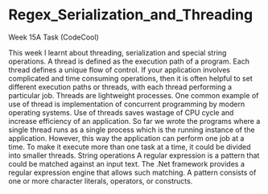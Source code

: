 # Regex_Serialization_and_Threading

Week 15A Task (CodeCool)

This week I learnt about threading, serialization and special string operations.
A thread is defined as the execution path of a program. Each thread defines a unique flow of control. If your application involves complicated and time consuming operations, then it is often helpful to set different execution paths or threads, with each thread performing a particular job.
Threads are lightweight processes. One common example of use of thread is implementation of concurrent programming by modern operating systems. Use of threads saves wastage of CPU cycle and increase efficiency of an application.
So far we wrote the programs where a single thread runs as a single process which is the running instance of the application. However, this way the application can perform one job at a time. To make it execute more than one task at a time, it could be divided into smaller threads.
String operations
A regular expression is a pattern that could be matched against an input text. The .Net framework provides a regular expression engine that allows such matching. A pattern consists of one or more character literals, operators, or constructs.
